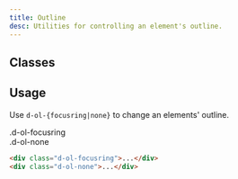 ```yaml
---
title: Outline 
desc: Utilities for controlling an element's outline.
---
```


## Classes

<utility-class-table>
  <template #content>
    <tbody>
      <tr v-for="{ class: className, output } in outline">
        <th scope="row" class="d-ff-mono d-fc-purple d-fs12">.{{ className }}</th>
        <td class="d-ff-mono d-fc-orange d-fs12">{{ output }}</td>
      </tr>
    </tbody>
  </template>
</utility-class-table>

## Usage

Use `d-ol-{focusring|none}` to change an elements' outline.

<code-well-header class="d-fl-col5 d-flg8 d-fw-wrap d-p24 d-bgc-purple-100 d-bgo50 d-w100p d-hmn102" custom>
  <div class="d-fl-center d-p16 d-ba d-bc-purple-300 d-bgc-purple-100 d-fs12 d-ff-mono d-ol-focusring">
    .d-ol-focusring
  </div>
  <div class="d-fl-center d-p16 d-ba d-bc-purple-300 d-bgc-purple-100 d-fs12 d-ff-mono d-ol-none">
    .d-ol-none
  </div>
</code-well-header>

```html
<div class="d-ol-focusring">...</div>
<div class="d-ol-none">...</div>
```

<script setup>
  import { outline } from '@data/interactivity.json';
</script>
